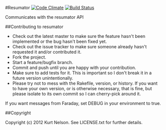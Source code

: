 #Resumator
[![Code Climate](https://codeclimate.com/badge.png)](https://codeclimate.com/github/kurtisnelson/resumator) [![Build Status](https://secure.travis-ci.org/kurtisnelson/resumator.png?branch=master)](http://travis-ci.org/kurtisnelson/resumator)

Communicates with the resumator API

##Contributing to resumator
 
* Check out the latest master to make sure the feature hasn't been implemented or the bug hasn't been fixed yet.
* Check out the issue tracker to make sure someone already hasn't requested it and/or contributed it.
* Fork the project.
* Start a feature/bugfix branch.
* Commit and push until you are happy with your contribution.
* Make sure to add tests for it. This is important so I don't break it in a future version unintentionally.
* Please try not to mess with the Rakefile, version, or history. If you want to have your own version, or is otherwise necessary, that is fine, but please isolate to its own commit so I can cherry-pick around it.

If you want messages from Faraday, set DEBUG in your environment to true.

##Copyright

Copyright (c) 2012 Kurt Nelson. See LICENSE.txt for
further details.

